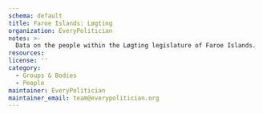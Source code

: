 ```yaml
---
schema: default
title: Faroe Islands: Løgting
organization: EveryPolitician
notes: >-
  Data on the people within the Løgting legislature of Faroe Islands.
resources:
license: ''
category:
  - Groups & Bodies
  - People
maintainer: EveryPolitician
maintainer_email: team@everypolitician.org
---
```

